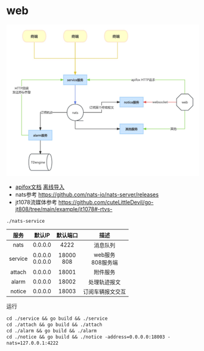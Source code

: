# web

![架构图](./testdata/web架构图.jpg)

- [apifox文档](https://vsh9jdgg5d.apifox.cn) [离线导入](./testdata/JT808协议.apifox.json)
- nats参考 https://github.com/nats-io/nats-server/releases
- jt1078流媒体参考 https://github.com/cuteLittleDevil/go-jt808/tree/main/example/jt1078#-rtvs-

```
./nats-service
```

| 服务  |   默认IP   | 默认端口 | 描述 |
| :---:   | :-------: | :--: | :--: |
|  nats | 0.0.0.0 | 4222 | 消息队列 |
|  service | 0.0.0.0 <br/> 0.0.0.0 | 18000 <br/> 808 | web服务 <br> 808服务端 |
|  attach | 0.0.0.0 | 18001 | 附件服务 |
|  alarm | 0.0.0.0 | 18002 | 处理轨迹报文 |
|  notice | 0.0.0.0 | 18003 | 订阅车辆报文交互 |

运行
```
cd ./service && go build && ./service
cd ./attach && go build && ./attach
cd ./alarm && go build && ./alarm
cd ./notice && go build && ./notice -address=0.0.0.0:18003 -nats=127.0.0.1:4222
```

